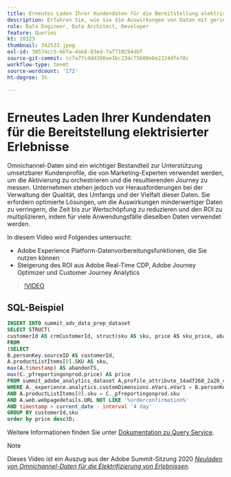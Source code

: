 ```yaml
---
title: Erneutes Laden Ihrer Kundendaten für die Bereitstellung elektrisierter Erlebnisse
description: Erfahren Sie, wie Sie die Auswirkungen von Daten mit geringer Qualität verringern, die Zeit bis zur Wertschöpfung reduzieren und den ROI multiplizieren können, indem Sie dieselben Daten für eine Vielzahl von Anwendungsfällen verwenden.
role: Data Engineer, Data Architect, Developer
feature: Queries
kt: 10323
thumbnail: 342533.jpeg
exl-id: 30574cc5-66fa-4ab8-83ed-7af710294dbf
source-git-commit: cc7a77c4dd380ae1bc23dc75608e8e2224dfe78c
workflow-type: tm+mt
source-wordcount: '172'
ht-degree: 3%

---
```


# Erneutes Laden Ihrer Kundendaten für die Bereitstellung elektrisierter Erlebnisse

Omnichannel-Daten sind ein wichtiger Bestandteil zur Unterstützung umsetzbarer Kundenprofile, die von Marketing-Experten verwendet werden, um die Aktivierung zu orchestrieren und die resultierenden Journey zu messen. Unternehmen stehen jedoch vor Herausforderungen bei der Verwaltung der Qualität, des Umfangs und der Vielfalt dieser Daten. Sie erfordern optimierte Lösungen, um die Auswirkungen minderwertiger Daten zu verringern, die Zeit bis zur Wertschöpfung zu reduzieren und den ROI zu multiplizieren, indem für viele Anwendungsfälle dieselben Daten verwendet werden.

In diesem Video wird Folgendes untersucht:

* Adobe Experience Platform-Datenvorbereitungsfunktionen, die Sie nutzen können
* Steigerung des ROI aus Adobe Real-Time CDP, Adobe Journey Optimizer und Customer Journey Analytics

>[!VIDEO](https://video.tv.adobe.com/v/342533?quality=12&learn=on)

## SQL-Beispiel

```sql
INSERT INTO summit_adv_data_prep_dataset
SELECT STRUCT(
customerId AS crmCustomerId, struct(sku AS sku, price AS sku_price, abandonTS AS abandonTS) AS abandonBrowse) AS _pfreportingonprod
FROM
(SELECT
B.personKey.sourceID AS customerId,
A.productListItems[0].SKU AS sku,
max(A.timestamp) AS abandonTS,
max(C._pfreportingonprod.price) AS price
FROM summit_adobe_analytics_dataset A,profile_attribute_14adf268_2a20_4dee_bee6_a6b0e34616a9 B,summit_product_dataset C
WHERE A._experience.analytics.customDimensions.eVars.eVar1 = B.personKey.sourceID
AND A.productListItems[0].sku = C._pfreportingonprod.sku
AND A.web.webpagedetails.URL NOT LIKE '%orderconfirmation%'
AND timestamp > current_date - interval '4 day'
GROUP BY customerId,sku
order by price desc)D;
```

Weitere Informationen finden Sie unter [Dokumentation zu Query Service](https://experienceleague.adobe.com/docs/experience-platform/query/home.html?lang=de).

>[!NOTE]
>
>Dieses Video ist ein Auszug aus der Adobe Summit-Sitzung 2020 *[Neuladen von Omnichannel-Daten für die Elektrifizierung von Erlebnissen](https://business.adobe.com/summit/2022/sessions/recharging-omnichannel-data-for-electrifying-exper-s409.html)*.
